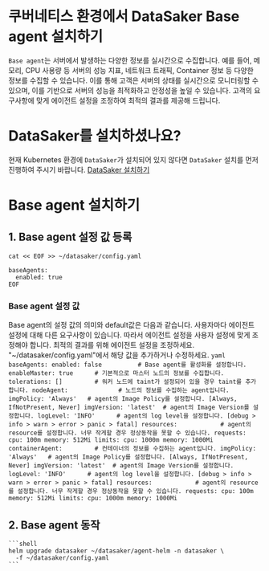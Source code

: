 # 쿠버네티스 환경에서 DataSaker Base agent 설치하기
`Base agent`는 서버에서 발생하는 다양한 정보를 실시간으로 수집합니다. 
예를 들어, 메모리, CPU 사용량 등 서버의 성능 지표, 네트워크 트래픽, Container 정보 등 다양한 정보를 수집할 수 있습니다. 
이를 통해 고객은 서버의 상태를 실시간으로 모니터링할 수 있으며, 이를 기반으로 서버의 성능을 최적화하고 안정성을 높일 수 있습니다. 
고객의 요구사항에 맞게 에이전트 설정을 조정하여 최적의 결과를 제공해 드립니다.

# DataSaker를 설치하셨나요?
현재 Kubernetes 환경에 `DataSaker`가 설치되어 있지 않다면 `DataSaker` 설치를 먼저 진행하여 주시기 바랍니다. [DataSaker 설치하기](https://github.com/datasaker/documentation/tree/main/install-guide/kubernetes)

# Base agent 설치하기
## 1. Base agent 설정 값 등록
  ```shell
  cat << EOF >> ~/datasaker/config.yaml

  baseAgents:
    enabled: true
  EOF
  ```
### Base agent 설정 값
Base agent의 설정 값의 의미와 default값은 다음과 같습니다. 사용자마다 에이전트 설정에 대해 다른 요구사항이 있습니다. 따라서 에이전트 설정을 사용자 설정에 맞게 조정해야 합니다. 최적의 결과를 위해 에이전트 설정을 조정하세요.
"~/datasaker/config.yaml"에서 해당 값을 추가하거나 수정하세요.
    ```yaml
    baseAgents:
      enabled: false          # Base agent를 활성화를 설정합니다.
      enableMaster: true      # 기본적으로 마스터 노드의 정보를 수집합니다.
      tolerations: []         # 워커 노드에 taint가 설정되어 있을 경우 taint를 추가합니다.
      nodeAgent:              # 노드의 정보를 수집하는 agent입니다.
        imgPolicy: 'Always'   # agent의 Image Policy를 설정합니다. [Always, IfNotPresent, Never]
        imgVersion: 'latest'  # agent의 Image Version를 설정합니다.
        logLevel: 'INFO'      # agent의 log level을 설정합니다. [debug > info > warn > error > panic > fatal]
        resources:            # agent의 resource를 설정합니다. 너무 작게할 경우 정상동작을 못할 수 있습니다.
          requests:
            cpu: 100m
            memory: 512Mi
          limits:
            cpu: 1000m
            memory: 1000Mi
      containerAgent:         # 컨테이너의 정보를 수집하는 agent입니다.
        imgPolicy: 'Always'   # agent의 Image Policy를 설정합니다. [Always, IfNotPresent, Never]
        imgVersion: 'latest'  # agent의 Image Version를 설정합니다.
        logLevel: 'INFO'      # agent의 log level을 설정합니다. [debug > info > warn > error > panic > fatal]
        resources:            # agent의 resource를 설정합니다. 너무 작게할 경우 정상동작을 못할 수 있습니다.
          requests:
            cpu: 100m
            memory: 512Mi
          limits:
            cpu: 1000m
            memory: 1000Mi
    ```

## 2. Base agent 동작
    ```shell
    helm upgrade datasaker ~/datasaker/agent-helm -n datasaker \
      -f ~/datasaker/config.yaml
    ```

